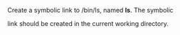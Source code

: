 Create a symbolic link to /bin/ls, named __ls__. The symbolic                                 

link should be created in the current working directory.
